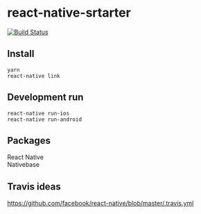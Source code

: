 # react-native-srtarter

[![Build Status](https://travis-ci.org/reposandermets/react-native-nativebase-rnrf-sagas.svg?branch=master)](https://travis-ci.org/reposandermets/react-native-nativebase-rnrf-sagas)

## Install

    yarn
    react-native link

## Development run

    react-native run-ios
    react-native run-android

## Packages

React Native  
Nativebase

## Travis ideas

https://github.com/facebook/react-native/blob/master/.travis.yml
